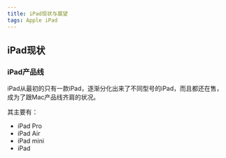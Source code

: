 ```yaml
---
title: iPad现状与展望
tags: Apple iPad
---
```


## iPad现状

### iPad产品线

iPad从最初的只有一款iPad，逐渐分化出来了不同型号的iPad，而且都还在售，成为了跟Mac产品线齐肩的状况。

其主要有：

- iPad Pro
- iPad Air
- iPad mini
- iPad